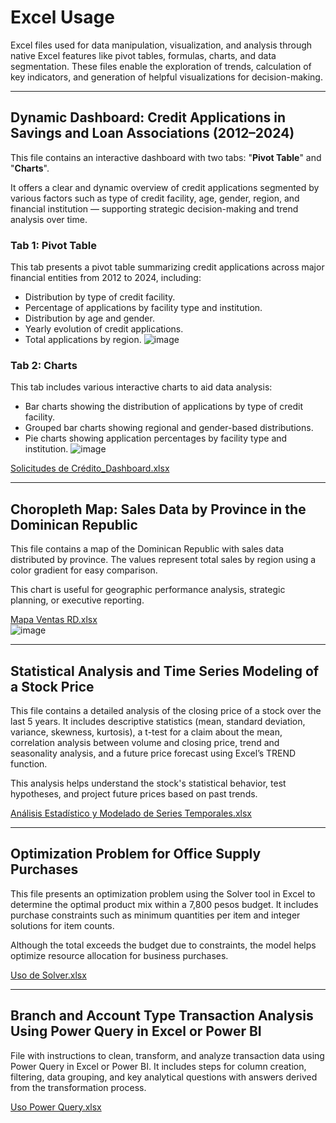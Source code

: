 # Excel Usage
Excel files used for data manipulation, visualization, and analysis through native Excel features like pivot tables, formulas, charts, and data segmentation. These files enable the exploration of trends, calculation of key indicators, and generation of helpful visualizations for decision-making.

---
## Dynamic Dashboard: Credit Applications in Savings and Loan Associations (2012–2024)
This file contains an interactive dashboard with two tabs: "**Pivot Table**" and "**Charts**".

It offers a clear and dynamic overview of credit applications segmented by various factors such as type of credit facility, age, gender, region, and financial institution — supporting strategic decision-making and trend analysis over time.

### Tab 1: Pivot Table
This tab presents a pivot table summarizing credit applications across major financial entities from 2012 to 2024, including:
* Distribution by type of credit facility.
* Percentage of applications by facility type and institution.
* Distribution by age and gender.
* Yearly evolution of credit applications.
* Total applications by region.
![image](https://github.com/user-attachments/assets/0ea0ee46-d813-4c05-9f99-24cf06ab8fce)

### Tab 2: Charts
This tab includes various interactive charts to aid data analysis:
* Bar charts showing the distribution of applications by type of credit facility.
* Grouped bar charts showing regional and gender-based distributions.
* Pie charts showing application percentages by facility type and institution.
![image](https://github.com/user-attachments/assets/93e0dbef-f131-4c12-93c3-323cd9b7edba)

[Solicitudes de Crédito_Dashboard.xlsx](https://github.com/user-attachments/files/20026050/Solicitudes.de.Credito_Dashboard.xlsx)

---
## Choropleth Map: Sales Data by Province in the Dominican Republic
This file contains a map of the Dominican Republic with sales data distributed by province. The values represent total sales by region using a color gradient for easy comparison.

This chart is useful for geographic performance analysis, strategic planning, or executive reporting.

[Mapa Ventas RD.xlsx](https://github.com/user-attachments/files/20025983/Mapa.Ventas.RD.xlsx)  
![image](https://github.com/user-attachments/assets/6c281220-5d4e-4b03-84e2-87a41d9cc7ed)

---
## Statistical Analysis and Time Series Modeling of a Stock Price
This file contains a detailed analysis of the closing price of a stock over the last 5 years. It includes descriptive statistics (mean, standard deviation, variance, skewness, kurtosis), a t-test for a claim about the mean, correlation analysis between volume and closing price, trend and seasonality analysis, and a future price forecast using Excel’s TREND function.

This analysis helps understand the stock's statistical behavior, test hypotheses, and project future prices based on past trends.

[Análisis Estadístico y Modelado de Series Temporales.xlsx](https://github.com/user-attachments/files/20026009/Analisis.Estadistico.y.Modelado.de.Series.Temporales.xlsx)

---
## Optimization Problem for Office Supply Purchases
This file presents an optimization problem using the Solver tool in Excel to determine the optimal product mix within a 7,800 pesos budget. It includes purchase constraints such as minimum quantities per item and integer solutions for item counts.

Although the total exceeds the budget due to constraints, the model helps optimize resource allocation for business purchases.

[Uso de Solver.xlsx](https://github.com/user-attachments/files/20026014/Uso.de.Solver.xlsx)

---
## Branch and Account Type Transaction Analysis Using Power Query in Excel or Power BI
File with instructions to clean, transform, and analyze transaction data using Power Query in Excel or Power BI. It includes steps for column creation, filtering, data grouping, and key analytical questions with answers derived from the transformation process.

[Uso Power Query.xlsx](https://github.com/user-attachments/files/20025992/Uso.Power.Query.xlsx)
